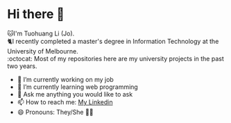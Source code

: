 # Hi there 👋
:cat:I'm Tuohuang Li (Jo).<br/> 
:cat2:I recently completed a master's degree in Information Technology at the University of Melbourne.<br/>
:octocat: Most of my repositories here are my university projects in the past two years.
- 🔭 I’m currently working on my job
- 🌱 I’m currently learning web programming
- 💬 Ask me anything you would like to ask
- 📫 How to reach me: [My Linkedin](https://www.linkedin.com/in/tuohuang-li-955b8268/) 
- 😄 Pronouns: They/She :rainbow_flag:


